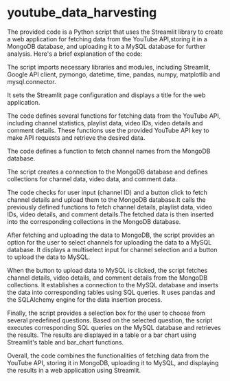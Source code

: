 # youtube_data_harvesting
The provided code is a Python script that uses the Streamlit library to create a web application for fetching data from the YouTube API,storing it in a MongoDB database, and uploading it to a MySQL database for further analysis. Here's a brief explanation of the code:

The script imports necessary libraries and modules, including Streamlit, Google API client, pymongo, datetime, time, pandas, numpy, matplotlib and mysql.connector.

It sets the Streamlit page configuration and displays a title for the web application.

The code defines several functions for fetching data from the YouTube API, including channel statistics, playlist data, video IDs, video details and comment details. These functions use the provided YouTube API key to make API requests and retrieve the desired data.

The code defines a function to fetch channel names from the MongoDB database.

The script creates a connection to the MongoDB database and defines collections for channel data, video data, and comment data.

The code checks for user input (channel ID) and a button click to fetch channel details and upload them to the MongoDB database.It calls the previously defined functions to fetch channel details, playlist data, video IDs, video details, and comment details.The fetched data is then inserted into the corresponding collections in the MongoDB database.

After fetching and uploading the data to MongoDB, the script provides an option for the user to select channels for uploading the data to a MySQL database. It displays a multiselect input for channel selection and a button to upload the data to MySQL.

When the button to upload data to MySQL is clicked, the script fetches channel details, video details, and comment details from the MongoDB collections. It establishes a connection to the MySQL database and inserts the data into corresponding tables using SQL queries. It uses pandas and the SQLAlchemy engine for the data insertion process.

Finally, the script provides a selection box for the user to choose from several predefined questions. Based on the selected question, the script executes
corresponding SQL queries on the MySQL database and retrieves the results. The results are displayed in a table or a bar chart using Streamlit's table and bar_chart functions.

Overall, the code combines the functionalities of fetching data from the YouTube API, storing it in MongoDB, uploading it to MySQL, and displaying the results in a web application using Streamlit.

